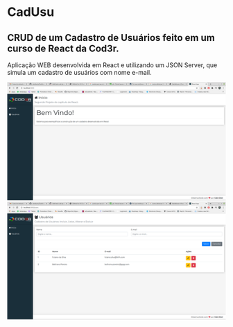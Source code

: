 # CadUsu
## CRUD de um Cadastro de Usuários feito em um curso de React da  Cod3r.
Aplicação WEB desenvolvida em React e utilizando um JSON Server, que simula um cadastro de usuários com nome e-mail. 

![Imagem Início](imgs/inicio.png) ![Imagem Cadastro](imgs/cadastro.png)

